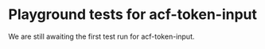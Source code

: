 # Playground tests for acf-token-input
We are still awaiting the first test run for acf-token-input.
